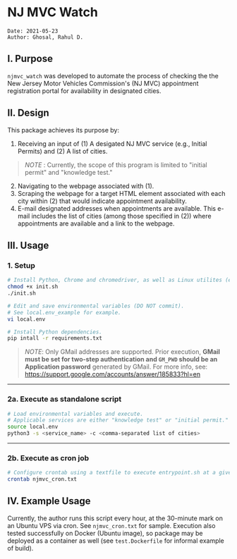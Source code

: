 # NJ MVC Watch
```
Date: 2021-05-23
Author: Ghosal, Rahul D.
```
## I. Purpose
`njmvc_watch` was developed to automate the process of checking the the New Jersey Motor Vehicles Commission's (NJ MVC) appointment registration portal for availability in designated cities.

## II. Design
This package achieves its purpose by:
1. Receiving an input of (1) A desigated NJ MVC service (e.g., Initial Permits) and (2) A list of cities.
> *NOTE* : Currently, the scope of this program is limited to "initial permit" and "knowledge test."
2. Navigating to the webpage associated with (1).
3. Scraping the webpage for a target HTML element associated with each city within (2) that would indicate appointment availability.
4. E-mail designated addresses when appointments are available. This e-mail includes the list of cities (among those specified in (2)) where appointments are available and a link to the webpage.

## III. Usage
### 1. Setup
```bash
# Install Python, Chrome and chromedriver, as well as Linux utilites (e.g., wget, cron, etc.).
chmod +x init.sh
./init.sh 

# Edit and save environmental variables (DO NOT commit).
# See local.env_example for example.
vi local.env

# Install Python dependencies.
pip intall -r requirements.txt

```
>*NOTE*: Only GMail addresses are supported. Prior execution, **GMail must be set for two-step authentication and `GM_PWD` should be an Application password** generated by GMail. For more info, see: https://support.google.com/accounts/answer/185833?hl=en

***
### 2a. Execute as standalone script
```bash
# Load environmental variables and execute.
# Applicable services are either "knowledge test" or "initial permit."
source local.env
python3 -s <service_name> -c <comma-separated list of cities>
```
***
### 2b. Execute as cron job
```bash
# Configure crontab using a textfile to execute entrypoint.sh at a given time/interval.
crontab njmvc_cron.txt
```

## IV. Example Usage
Currently, the author runs this script every hour, at the 30-minute mark on an Ubuntu VPS via cron. See `njmvc_cron.txt` for sample. Execution also tested successfully on Docker (Ubuntu image), so package may be deployed as a container as well (see `test.Dockerfile` for informal example of build).

